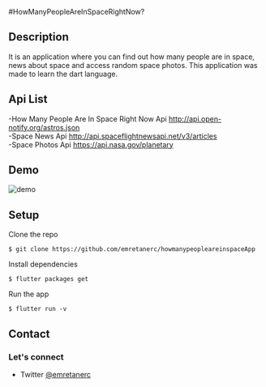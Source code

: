 #HowManyPeopleAreInSpaceRightNow?

## Description
It is an application where you can find out how many people are in space, news about space and access random space photos.
This application was made to learn the dart language.

## Api List
-How Many People Are In Space Right Now Api http://api.open-notify.org/astros.json <br />
-Space News Api http://api.spaceflightnewsapi.net/v3/articles <br />
-Space Photos Api https://api.nasa.gov/planetary 


## Demo

![demo](preview.gif)

## Setup

Clone the repo

```
$ git clone https://github.com/emretanerc/howmanypeopleareinspaceApp
```

Install dependencies

```
$ flutter packages get
```

Run the app

```
$ flutter run -v
```



## Contact

### Let's connect

- Twitter [@emretanerc](https://twitter.com/emretanerc)
